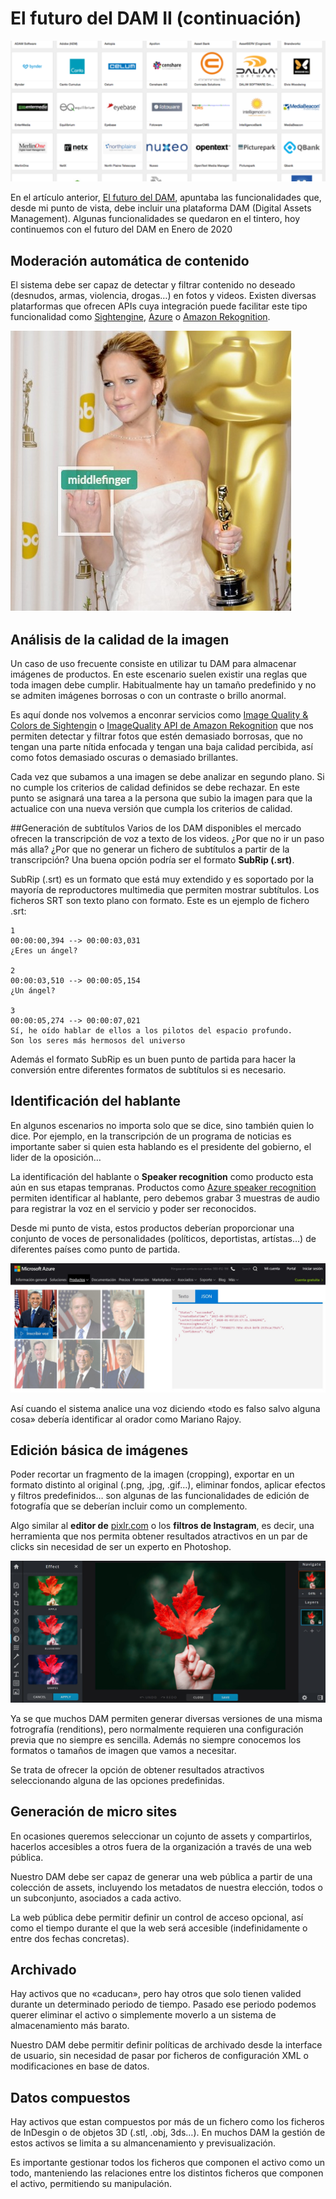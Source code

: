 # El futuro del DAM II (continuación)

![DAM vendors](images/dam-vendors-570x255.png "DAM vendors")

En el artículo anterior, [El futuro del DAM](el-futuro-del-dam), apuntaba las funcionalidades que, desde mi punto de vista, debe incluir una plataforma DAM (Digital Assets Management). Algunas funcionalidades se quedaron en el tintero, hoy continuemos con el futuro del DAM en Enero de 2020

## Moderación automática de contenido
El sistema debe ser capaz de detectar y filtrar contenido no deseado (desnudos, armas, violencia, drogas…) en fotos y videos.  Existen diversas platarformas que ofrecen APIs cuya integración puede facilitar este tipo funcionalidad como [Sightengine](https://sightengine.com/), [Azure](https://azure.microsoft.com/es-es/services/cognitive-services/content-moderator/) o [Amazon Rekognition](https://aws.amazon.com/es/about-aws/whats-new/2019/02/improved-content-moderation-is-now-available-for-amazon-Rekognition-video/).

![Moderación de contenido con Sightengine](images/moderacion-contenido-peineta.jpg "Moderación de contenido con Sightengine")

## Análisis de la calidad de la imagen
Un caso de uso frecuente consiste en utilizar tu DAM para almacenar imágenes de productos. En este escenario suelen existir una reglas que toda imagen debe cumplir. Habitualmente hay un tamaño predefinido y no se admiten imágenes borrosas o con un contraste o brillo anormal.

Es aquí donde nos volvemos a enconrar servicios como [Image Quality & Colors de Sightengin](https://sightengine.com/image-quality-main-colors) o [ImageQuality API de Amazon Rekognition](https://docs.aws.amazon.com/rekognition/latest/dg/API_ImageQuality.html) que nos permiten detectar y filtrar fotos que estén demasiado borrosas, que no tengan una parte nítida enfocada y tengan una baja calidad percibida, así como  fotos demasiado oscuras o demasiado brillantes.

Cada vez que subamos a una imagen se debe analizar en segundo plano. Si no cumple los criterios de calidad definidos se debe rechazar. En este punto se asignará una tarea a la persona que subio  la imagen para que la actualice con una nueva versión que cumpla los criterios de calidad.

##Generación de subtítulos
Varios de los DAM disponibles el mercado ofrecen la transcripción de voz a texto de los videos. ¿Por que no ir un paso más alla? ¿Por que no generar un fichero de subtítulos a partir de la transcripción? Una buena opción podría ser el formato **SubRip (.srt)**.

SubRip (.srt) es un formato que está muy extendido y es soportado por la mayoría de reproductores multimedia que permiten mostrar subtítulos. Los ficheros SRT son texto plano con formato. Este es un ejemplo de fichero .srt:

```
1
00:00:00,394 --> 00:00:03,031
¿Eres un ángel?

2
00:00:03,510 --> 00:00:05,154
¿Un ángel?

3
00:00:05,274 --> 00:00:07,021
Sí, he oído hablar de ellos a los pilotos del espacio profundo. 
Son los seres más hermosos del universo
```
Además el formato SubRip es un buen punto de partida para hacer la conversión entre diferentes formatos de subtítulos si es necesario.

 
## Identificación del hablante
En algunos escenarios no importa solo que se dice, sino también quien lo dice. Por ejemplo, en la transcripción de un programa de noticias es importante saber si quien esta hablando es el presidente del gobierno, el lider de la oposición…

La identificación del hablante o **Speaker recognition** como producto esta aún en sus etapas tempranas. Productos como [Azure speaker recognition](https://azure.microsoft.com/es-es/services/cognitive-services/speaker-recognition/) permiten identificar al hablante, pero debemos grabar 3 muestras de audio para registrar la voz en el servicio y poder ser reconocidos.

Desde mi punto de vista, estos productos deberían proporcionar una conjunto de voces de personalidades (políticos, deportistas, artístas…) de diferentes países como punto de partida.

![Azure Speaker Recognition](images/azure-speaker-recognition-example.jpg "Azure Speaker Recognition")

Así cuando el sistema analice una voz diciendo «todo es falso salvo alguna cosa» debería identificar  al orador como Mariano Rajoy.


## Edición básica de imágenes
Poder recortar un fragmento de la imagen (cropping), exportar en un formato distinto al original (.png, .jpg, .gif…), eliminar fondos, aplicar efectos y filtros predefinidos… son algunas de las funcionalidades de edición de fotografía que se deberían incluir como un complemento.

Algo similar al **editor de** [pixlr.com](http://pixlr.com/) o los **filtros de Instagram**, es decir, una herramienta que nos permita obtener resultados atractivos en un par de clicks sin necesidad de ser un experto en Photoshop.

![Efectos pixlr.com](images/pixlr-com.jpg "Efectos pixlr.com")

Ya se que muchos DAM permiten generar diversas versiones de una misma fotrografía (renditions), pero normalmente requieren una configuración previa que no siempre es sencilla. Además no siempre conocemos los formatos o tamaños de imagen que vamos a necesitar.

Se trata de ofrecer la opción de obtener resultados atractivos seleccionando alguna de las opciones predefinidas.

## Generación de micro sites
En ocasiones queremos seleccionar un cojunto de assets y compartirlos, hacerlos accesibles a otros fuera de la organización a través de una web pública.

Nuestro DAM debe ser capaz de generar una web pública a partir de una colección de assets, incluyendo los metadatos  de nuestra elección, todos o un subconjunto, asociados a cada activo.

La web pública debe permitir definir un control de acceso opcional, así como el tiempo durante el que la web será accesible (indefinidamente o entre dos fechas concretas).

## Archivado
Hay activos que no «caducan», pero hay otros que solo tienen valided durante un determinado periodo de tiempo. Pasado ese periodo podemos querer eliminar el activo o simplemente moverlo a un sistema de almacenamiento más barato.

Nuestro DAM debe permitir definir políticas de archivado desde la interface de usuario, sin necesidad de pasar por ficheros de configuración XML o modificaciones en base de datos.

## Datos compuestos
Hay activos que estan compuestos por más de un fichero como los ficheros de InDesgin o de objetos 3D (.stl, .obj, 3ds…). En muchos DAM la gestión de estos activos se limita a su almancenamiento y  previsualización.

Es importante gestionar todos los ficheros que componen el activo como un todo, manteniendo las relaciones entre los distintos ficheros que componen el activo, permitiendo su manipulación.